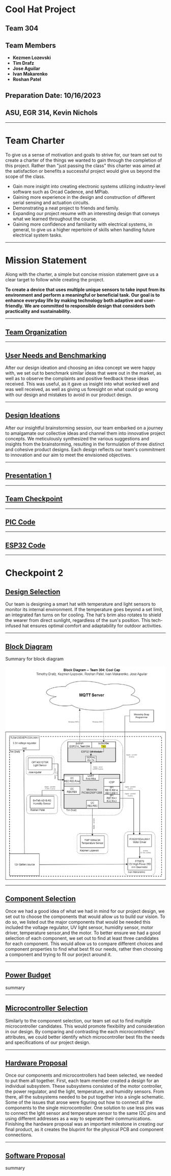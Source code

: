 # Cool Hat Project

## Team 304

## Team Members
- **Kezmen Lozevski**
- **Tim Drafz**
- **Jose Aguilar**
- **Ivan Makarenko**
- **Roshan Patel**

## Preparation Date: 10/16/2023

## ASU, EGR 314, Kevin Nichols

-------------
# Team Charter
To give us a sense of motivation and goals to strive for, our team set out to create a charter of the things we wanted to gain through the completion of this project. Rather than  "just passing the class" this charter was aimed at the satisfaction or benefits a successful project would give us beyond the scope of the class. 
- Gain more insight into creating electronic systems utilizing industry-level software such as Orcad Cadence, and MPlab.
- Gaining more experience in the design and construction of different serial sensing and actuation circuits.
- Demonstrating a neat project to friends and family.
- Expanding our project resume with an interesting design that conveys what we learned throughout the course.
- Gaining more confidence and familiarity with electrical systems, in general, to give us a higher repertoire of skills when handling future electrical system tasks.

---

# Mission Statement
Along with the charter, a simple but concise mission statement gave us a clear target to follow while creating the project. 

__To create a device that uses multiple unique sensors to take input from its environment and perform a meaningful or beneficial task. Our goal is to enhance everyday
life by making technology both adaptive and user-friendly. We are committed to responsible design that considers both practicality and sustainability.__

---


## [Team Organization](team-organization.md)

---

## [User Needs and Benchmarking](user-needs-benchmarking.md)
After our design ideation and choosing an idea concept we were happy with, we set out to benchmark similar ideas that were out in the market, as well as to observe the complaints and positive feedback these ideas received. This was useful, as it gave us insight into what worked well and was well received, as well as giving us foresight on what could go wrong with our design and mistakes to avoid in our product design.

---

## [Design Ideations](design-ideation.md)
After our insightful brainstorming session, our team embarked on a journey to amalgamate our collective ideas and channel them into innovative project concepts. We meticulously synthesized the various suggestions and insights from the brainstorming, resulting in the formulation of three distinct and cohesive product designs. Each design reflects our team's commitment to innovation and our aim to meet the envisioned objectives.

----

## [Presentation 1](presentation-1.md)

----

## [Team Checkpoint](checkpoint-1.md)

----

## [PIC Code](pic.md)

----

## [ESP32 Code](esp32.md)

-------------
# Checkpoint 2

## [Design Selection](Design-Selection.md)
Our team is designing a smart hat with temperature and light sensors to monitor its internal environment. If the temperature goes beyond a set limit, an integrated fan turns on for cooling. The hat's brim also rotates to shield the wearer from direct sunlight, regardless of the sun's position. This tech-infused hat ensures optimal comfort and adaptability for outdoor activities.

----

## [Block Diagram](Block-Diagram.md)
Summary for block diagram

![Image](Images/BlockDiagram.png)

---

## [Component Selection](Component-Selection.md)

Once we had a good idea of what we had in mind for our project design, we set out to choose the components that would allow us to build our vision. To do so, we listed out the major components that would be needed this included the voltage regulator, UV light sensor, humidity sensor, motor driver, temperature sensor,and the motor. To better ensure we had a good selection of each component, we set out to find at least three candidates for each component. This would allow us to compare different choices and component properties to find what best fit our needs, rather then choosing a component and trying to fit our porject around it. 

---

## [Power Budget](Power-Budget.md)
summary

---

## [Microcontroller Selection](Microcontroller-Selection.md)
Similarly to the component selection, our team set out to find multiple microcontroller candidates. This would promote flexibility and consideration in our design. By comparing and contrasting the each microcontrollers' attributes, we could better identify which microcontroller best fits the needs and specifications of our project design.

---

## [Hardware Proposal](Hardware-Proposal.md)
Once our components and microcontrollers had been selected, we needed to put them all together. First, each team member created a design for an individual subsystem. These subsystems consisted of the motor controller, the power regulator, and the light, temperature, and humidity sensors. From there, all the subsystems needed to be put together into a single schematic. Some of the issues that arose were figuring out how to connect all the components to the single microcontroller. One solution to use less pins was to connect the lght sensor and temperature sensor to the same I2C pins and using different addresses as a way to seperate their communications. Finishing the hardware proposal was an important milestone in creating our final product, as it creates the bluprint for the physical PCB and component connections. 

---

## [Software Proposal](Software-Proposal.md)
summary
